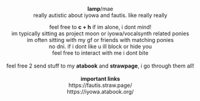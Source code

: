 <p align="center">
<b>lamp</b>/mae <br>
really autistic about iyowa and fautis. like really really <br>
</p>
<p align="center">
feel free to <b>c + h</b> if im alone, i dont mind! <br>
im typically sitting as project moon or iyowa/vocalsynth related ponies <br>
im often sitting with my gf or friends with matching ponies <br>
no dni. if i dont like u ill block or hide you <br> 
feel free to interact with me i dont bite <br> <br> 
feel free 2 send stuff to my <b>atabook</b> and <b>strawpage</b>, i go through them all! <br>
<br> <b>important links</b> <br>
https://fautis.straw.page/ <br>
https://iyowa.atabook.org/  
</p>
<p align="center">

